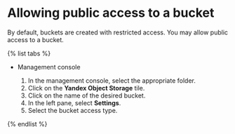 # Allowing public access to a bucket

By default, buckets are created with restricted access. You may allow public access to a bucket.

{% list tabs %}

- Management console
  
  1. In the management console, select the appropriate folder.
  1. Click on the **Yandex Object Storage** tile.
  1. Click on the name of the desired bucket.
  1. In the left pane, select **Settings**.
  1. Select the bucket access type.
  
{% endlist %}

